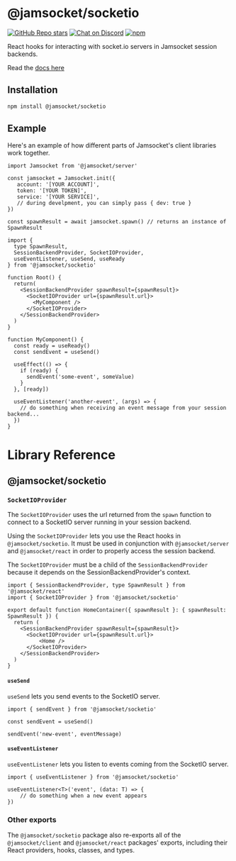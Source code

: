 # @jamsocket/socketio

[![GitHub Repo stars](https://img.shields.io/github/stars/jamsocket/jamsocket?style=social)](https://github.com/jamsocket/jamsocket)
[![Chat on Discord](https://img.shields.io/discord/939641163265232947)](https://discord.gg/N5sEpsuhh9)
[![npm](https://img.shields.io/npm/v/@jamsocket/socketio)](https://www.npmjs.com/package/@jamsocket/socketio)

React hooks for interacting with socket.io servers in Jamsocket session backends.

Read the [docs here](https://docs.jamsocket.com)

## Installation
```bash copy
npm install @jamsocket/socketio
```

## Example

Here's an example of how different parts of Jamsocket's client libraries work together.

```tsx filename="server.tsx"
import Jamsocket from '@jamsocket/server'

const jamsocket = Jamsocket.init({
   account: '[YOUR ACCOUNT]',
   token: '[YOUR TOKEN]',
   service: '[YOUR SERVICE]',
   // during develpment, you can simply pass { dev: true }
})

const spawnResult = await jamsocket.spawn() // returns an instance of SpawnResult
```

```tsx filename="client.tsx"
import {
  type SpawnResult,
  SessionBackendProvider, SocketIOProvider,
  useEventListener, useSend, useReady
} from '@jamsocket/socketio'

function Root() {
  return(
    <SessionBackendProvider spawnResult={spawnResult}>
      <SocketIOProvider url={spawnResult.url}>
        <MyComponent />
      </SocketIOProvider>
    </SessionBackendProvider>
  )
}

function MyComponent() {
  const ready = useReady()
  const sendEvent = useSend()

  useEffect(() => {
    if (ready) {
      sendEvent('some-event', someValue)
    }
  }, [ready])

  useEventListener('another-event', (args) => {
    // do something when receiving an event message from your session backend...
  })
}
```

# Library Reference

## @jamsocket/socketio

### `SocketIOProvider`

The `SocketIOProvider` uses the url returned from the `spawn` function to connect to a SocketIO server running in your session backend.

Using the `SocketIOProvider` lets you use the React hooks in `@jamsocket/socketio`. It must be used in conjunction with `@jamsocket/server` and `@jamsocket/react` in order to properly access the session backend.

The `SocketIOProvider` must be a child of the `SessionBackendProvider` because it depends on the SessionBackendProvider's context.

```tsx
import { SessionBackendProvider, type SpawnResult } from '@jamsocket/react'
import { SocketIOProvider } from '@jamsocket/socketio'

export default function HomeContainer({ spawnResult }: { spawnResult: SpawnResult }) {
  return (
    <SessionBackendProvider spawnResult={spawnResult}>
      <SocketIOProvider url={spawnResult.url}>
          <Home />
      </SocketIOProvider>
    </SessionBackendProvider>
  )
}
```

#### `useSend`
`useSend` lets you send events to the SocketIO server.
```tsx
import { sendEvent } from '@jamsocket/socketio'

const sendEvent = useSend()

sendEvent('new-event', eventMessage)
```

#### `useEventListener`
`useEventListener` lets you listen to events coming from the SocketIO server.
```tsx
import { useEventListener } from '@jamsocket/socketio'

useEventListener<T>('event', (data: T) => {
    // do something when a new event appears
})
```

### Other exports

The `@jamsocket/socketio` package also re-exports all of the `@jamsocket/client` and `@jamsocket/react` packages' exports, including their React providers, hooks, classes, and types.
